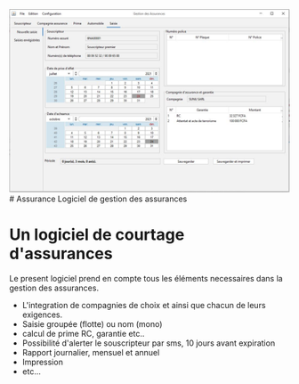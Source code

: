 <img src = "Assurance.JPG" />
# Assurance
Logiciel de gestion des assurances
<h1>Un logiciel de courtage d'assurances</h1>
<p>Le present logiciel prend en compte tous les éléments necessaires dans la gestion des assurances.</p>
<ul>
	<li>L'integration de compagnies de choix et ainsi que chacun de leurs exigences.</li>
	<li>Saisie groupée (flotte) ou nom (mono)</li>
	<li>calcul de prime RC, garantie etc..</li>
	<li>Possibilité d'alerter le souscripteur par sms, 10 jours avant expiration</li>
	<li>Rapport journalier, mensuel et annuel</li>
	<li>Impression</li>
	<li>etc...</li>

</ul>

